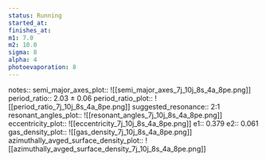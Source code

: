 ```yaml
---
status: Running
started_at:
finishes_at:
m1: 7.0
m2: 10.0
sigma: 8
alpha: 4
photoevaporation: 8
---
```


notes::
semi_major_axes_plot:: ![[semi_major_axes_7j_10j_8s_4a_8pe.png]]
period_ratio:: 2.03 ± 0.06
period_ratio_plot:: ![[period_ratio_7j_10j_8s_4a_8pe.png]]
suggested_resonance:: 2:1
resonant_angles_plot:: ![[resonant_angles_7j_10j_8s_4a_8pe.png]]
eccentricity_plot:: ![[eccentricity_7j_10j_8s_4a_8pe.png]]
e1:: 0.379
e2:: 0.061
gas_density_plot:: ![[gas_density_7j_10j_8s_4a_8pe.png]]
azimuthally_avged_surface_density_plot:: ![[azimuthally_avged_surface_density_7j_10j_8s_4a_8pe.png]]
